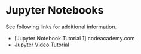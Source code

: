 # Jupyter Notebooks


See following links for additional information.




- [Jupyter Notebook Tutorial 1] codeacademy.com
- [Jupyter Video Tutorial](https://youtu.be/oJ6z02N0Te0)





